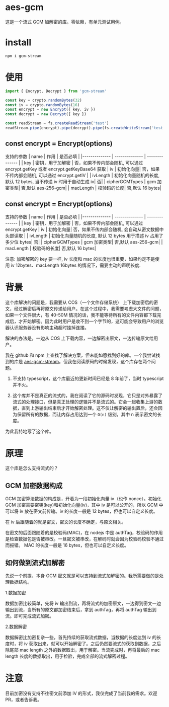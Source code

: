 # aes-gcm

这是一个流式 GCM 加解密的库。零依赖，有单元测试用例。

# install

```
npm i gcm-stream
```

# 使用

```typescript
import { Encrypt, Decrypt } from 'gcm-stream'

const key = crypto.randomBytes(32)
const iv = crypto.randomBytes(16)
const encrypt = new Encrypt({ key, iv })
const decrypt = new Decrypt({ key })

const readStream = fs.createReadStream('test')
readStream.pipe(encrypt).pipe(decrypt).pipe(fs.createWriteStream('test.dec'))
```

## const encrypt = Encrypt(options)

支持的参数
| name | 作用 | 是否必填 |
|-------------- | -------------- | -------------- |
| key | 密钥，用于加解密 | 否，如果不传内部会随机, 可以通过 encrypt.getKey 或者 encrypt.getKeyBase64 获取
| iv | 初始化向量| 否，如果不传内部会随机, 可以通过 encrypt.getIV |
| ivLength | 初始化向量随机的长度, 默认 12 bytes, 当不传递 iv 时用于自动生成 iv| 否|
| cipherGCMTypes | gcm 加密类型| 否,默认 aes-256-gcm|
| macLength | 校验码的长度| 否,默认 16 bytes|

## const encrypt = Encrypt(options)

支持的参数
| name | 作用 | 是否必填 |
|-------------- | -------------- | -------------- |
| key | 密钥，用于加解密 | 否，如果不传内部会随机, 可以通过 encrypt.getKey
| iv | 初始化向量| 否，如果不传内部会随机, 会自动从密文数据中头部读取 |
| ivLength | 初始化向量随机的长度, 默认 12 bytes 用于描述 iv 占用了多少位 bytes| 否|
| cipherGCMTypes | gcm 加密类型| 否,默认 aes-256-gcm|
| macLength | 校验码的长度| 否,默认 16 bytes|

 注意: 加密解密的 key 要一样, iv 长度和 mac 的长度也很重要，如果约定不是使用 iv 12bytes、macLength 16bytes 的情况下，需要主动的声明长度.


# 背景

这个库解决的问题是，我需要从 COS（一个文件存储系统） 上下载加密后的密文，经过解密后再将原文传递给用户。在这个过程中，我需要考虑大文件的问题，如果一个文件很大，有 40-50M 情况的话，我不能等待所有的文件内容都下载完成后，才开始解密。因为此时用户是收不到一个字节的，这可能会导致用户的浏览器认识服务器没有影响主动超时挂掉连接。

解决的办法是，一边从 COS 上下载内容，一边解密出原文，一边传输原文给用户。

我在 github 和 npm 上查找了解决方案，但未能如愿找到好的库。一个我尝试找到的库是
[aes-gcm-stream](https://github.com/mattsurabian/aes-gcm-stream)。但我在阅读原码的时候发现，这个库存在两个问题。

1. 不支持 typescript，这个库最近的更新时间已经是 8 年前了，当时 typescript 并不火。

2. 这个库并不是真正的流式的，我在阅读了它的源码时发现，它只是对外暴露了流式的处理接口，但是真正处理的逻辑并不是流式的。它会一起收集上游的数据，直到上游输出结束后才开始解密处理。这不仅让解密的输出置后，还会因为保留所有的数据，而让内存占用达到一个 `O(n)` 级别，其中 n 表示密文的长度。

为此我特地写了这个库。

# 原理

这个库是怎么支持流式的？

## GCM 加密数据构成

GCM 加密算法数据的构成是，开着为一段初始化向量 iv（也作 nonce）。初始化 GCM 加密需要密钥(key)和初始化向量(iv)，其中 iv 是可以公开的，所以 GCM 中可以将 iv 放在密文前传输。iv 的长度一般是 12 bytes，但也可以自定义长度。

在 iv 后跟随着的就是密文，密文的长度不确定，与原文相关。

在密文的后面跟随着的是校验码(MAC)，在 nodejs 中是 authTag，校验码的作用是检查数据包是否被串改。一旦密文被串改，在解码时就会因为校验码校验不通过而报错。 MAC 的长度一般是 16 bytes，但也可以自定义长度。

## 如何做到流式加解密

先说一个前提，本身 GCM 密文就是可以支持到流式加解密的。我所需要做的是处理数据结构。

1.数据加密

数据加密比较简单，先将 iv 输出到流，再将流式的加密原文，一边得到密文一边输出到流，当所有的原文都加密结束后，拿到 authTag，再将 authTag 输出到流。即可完成流式加密。

2.数据解密

数据解密比加密复杂一些，首先持续的获取流式数据，当数据的长度达到 iv 的长度时，将 iv 获取出来，就可以开始解密了。之后仍然要流式的获取到数据，之后除尾部 mac length 之外的数据取出，用于解密。当流完成时，再将最后的 mac length 长度的数据取出，用于检验，完成全部的流式解密过程。

# 注意

目前加密没有支持不往密文前添加 IV 的形式，我仅完成了当前我的需求。欢迎 PR，或者告诉我。
